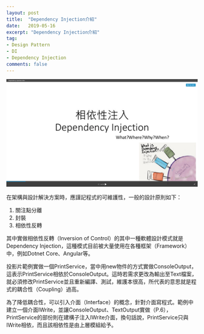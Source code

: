 ```yaml
---
layout: post
title:  "Dependency Injection介紹"
date:   2019-05-16
excerpt: "Dependency Injection介紹"
tag:
- Design Pattern 
- DI 
- Dependency Injection
comments: false
---
```


[![Dependency Injection](https://github.com/kisekitw/kisekitw.github.io/blob/master/assets/img/1080516/DI_first.png?raw=true)](https://www.slideshare.net/kisekitw/dependency-injection-intro)

在架構與設計解決方案時，應謹記程式的可維護性，一般的設計原則如下：
1. 關注點分離 
2. 封裝 
3. 相依性反轉 

其中實做相依性反轉（Inversion of Control）的其中一種軟體設計模式就是Dependency Injection，這種模式目前被大量使用在各種框架（Framework）中，例如Dotnet Core、Angular等。 

投影片範例實做一個PrintService，當中用new物件的方式實做ConsoleOutput，這表示PrintService相依於ConsoleOutput。這時若需求更改為輸出至Text檔案，就必須修改PrintService並且重新編譯、測試，維護本很高，所代表的意思就是程式的耦合性（Coupling）過高。

為了降低耦合性，可以引入介面（Interface）的概念，針對介面寫程式。範例中建立一個介面IWrite，並讓ConsoleOutput、TextOutput實做（P.6），PrintService的部份則在建構子注入IWrite介面，換句話說，PrintService只與IWrite相依，而且該相依性是由上層模組給予。 
